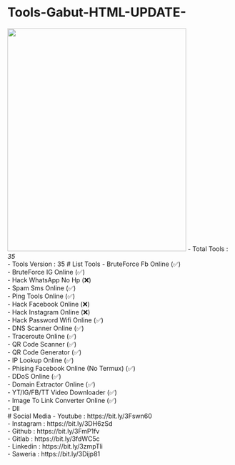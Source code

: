 # Tools-Gabut-HTML-UPDATE-
<img src="https://i.top4top.io/p_2492swx7c0.png" width="400" height="500" type="image/png">
- Total Tools : <i>35</i><br>
- Tools Version : 35
# List Tools
- BruteForce Fb Online (✅)<br>
- BruteForce IG Online (✅)<br>
- Hack WhatsApp No Hp (❌)<br>
- Spam Sms Online (✅)<br>
- Ping Tools Online (✅)<br>
- Hack Facebook Online (❌)<br>
- Hack Instagram Online (❌)<br>
- Hack Password Wifi Online (✅)<br>
- DNS Scanner Online (✅)<br>
- Traceroute Online (✅)<br>
- QR Code Scanner (✅)<br>
- QR Code Generator (✅)<br>
- IP Lookup Online (✅)<br>
- Phising Facebook Online (No Termux) (✅)<br>
- DDoS Online (✅)<br>
- Domain Extractor Online (✅)<br>
- YT/IG/FB/TT Video Downloader (✅)<br>
- Image To Link Converter Online (✅)<br>
- Dll<br>
# Social Media
- Youtube : https://bit.ly/3Fswn60<br>
- Instagram : https://bit.ly/3DH6zSd<br>
- Github : https://bit.ly/3FmP1fv<br>
- Gitlab : https://bit.ly/3fdWC5c<br>
- Linkedin : https://bit.ly/3zmpTli<br>
- Saweria : https://bit.ly/3Dijp81<br>
